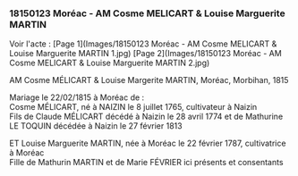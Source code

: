 ### 18150123 Moréac - AM Cosme MELICART & Louise Marguerite MARTIN


Voir l'acte : 
[Page 1](Images/18150123 Moréac - AM Cosme MELICART & Louise Marguerite MARTIN 1.jpg)
[Page 2](Images/18150123 Moréac - AM Cosme MELICART & Louise Marguerite MARTIN 2.jpg)


AM Cosme MÉLICART & Louise Margerite MARTIN, Moréac, Morbihan, 1815

Mariage le 22/02/1815 à Moréac de :  
Cosme MÉLICART,  né à NAIZIN le 8 juillet 1765, cultivateur à Naizin  
Fils de Claude MÉLICART décédé à Naizin le 28 avril 1774 et de Mathurine LE TOQUIN décédée à Naizin le 27 février 1813

ET
Louise Marguerite MARTIN, née à Moréac le 22 février 1787, cultivatrice à Moréac  
Fille de Mathurin MARTIN et de Marie FÉVRIER ici présents et consentants